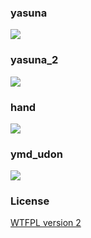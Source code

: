 ### yasuna
![](http://36.media.tumblr.com/7b1093910d9dd135e165fbe9d87b5e41/tumblr_nio71lIxYl1u2jamko1_1280.png)
 
### yasuna_2
![](http://41.media.tumblr.com/ec02dd8869c33ec055e44ef600e8ce94/tumblr_nium7rEtjU1u2jamko1_1280.png)

### hand
![](http://40.media.tumblr.com/2678e7f2e271bc018d8de6c1b92fc433/tumblr_niqtriHG1J1u2jamko1_1280.png)

### ymd_udon
![](http://41.media.tumblr.com/0375a28795492d48494e6f9ef1a3b5ec/tumblr_nio71lIxYl1u2jamko2_1280.png)

### License
[WTFPL version 2](http://www.wtfpl.net/txt/copying/)
